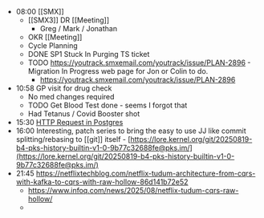 - 08:00 [[SMX]]
	- [[SMX3]] DR [[Meeting]]
		- Greg / Mark / Jonathan
	- OKR [[Meeting]]
	- Cycle Planning
	- DONE SP1 Stuck In Purging TS ticket
	- TODO https://youtrack.smxemail.com/youtrack/issue/PLAN-2896 - Migration In Progress web page for Jon or Colin to do.
		- https://youtrack.smxemail.com/youtrack/issue/PLAN-2896
- 10:58 GP visit for drug check
	- No med changes required
	- TODO Get Blood Test done - seems I forgot that
	- Had Tetanus / Covid Booster shot
- 15:30 [HTTP Request in Postgres](https://h3manth.com/posts/HTTP-Request-Postgres/)
- 16:00 Interesting, patch series to bring the easy to use JJ like commit splitting/rebasing to [[git]] itself - [https://lore.kernel.org/git/20250819-b4-pks-history-builtin-v1-0-9b77c32688fe@pks.im/](https://lore.kernel.org/git/20250819-b4-pks-history-builtin-v1-0-9b77c32688fe@pks.im/)
- 21:45 https://netflixtechblog.com/netflix-tudum-architecture-from-cqrs-with-kafka-to-cqrs-with-raw-hollow-86d141b72e52
	- https://www.infoq.com/news/2025/08/netflix-tudum-cqrs-raw-hollow/
	-